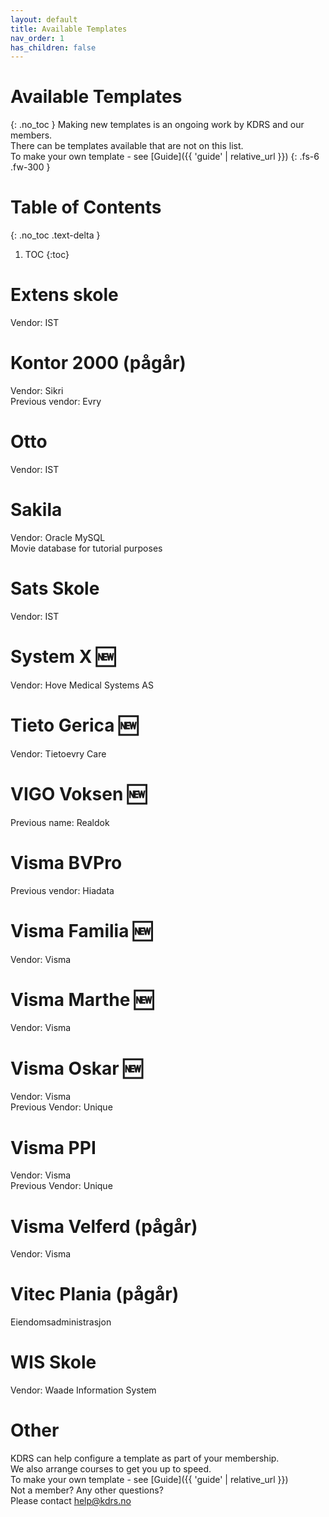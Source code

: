 ```yaml
---
layout: default
title: Available Templates
nav_order: 1
has_children: false
---
```


# Available Templates
{: .no_toc }
Making new templates is an ongoing work by KDRS and our members.\
There can be templates available that are not on this list.\
To make your own template - see [Guide]({{ 'guide' | relative_url }})
{: .fs-6 .fw-300 }

# Table of Contents
{: .no_toc .text-delta }

1. TOC
{:toc}

# Extens skole
Vendor: IST

# Kontor 2000 (pågår)
Vendor: Sikri\
Previous vendor: Evry

# Otto
Vendor: IST

# Sakila
Vendor: Oracle MySQL\
Movie database for tutorial purposes

# Sats Skole
Vendor: IST

# System X 🆕
Vendor: Hove Medical Systems AS

# Tieto Gerica 🆕
Vendor: Tietoevry Care

# VIGO Voksen 🆕
Previous name: Realdok

# Visma BVPro
Previous vendor: Hiadata

# Visma Familia 🆕
Vendor: Visma

# Visma Marthe 🆕
Vendor: Visma

# Visma Oskar 🆕
Vendor: Visma\
Previous Vendor: Unique

# Visma PPI
Vendor: Visma\
Previous Vendor: Unique

# Visma Velferd (pågår)
Vendor: Visma

# Vitec Plania (pågår)
Eiendomsadministrasjon

# WIS Skole
Vendor: Waade Information System

# Other
KDRS can help configure a template as part of your membership.\
We also arrange courses to get you up to speed.\
To make your own template - see [Guide]({{ 'guide' | relative_url }})\
Not a member? Any other questions? \
Please contact [help@kdrs.no](mailto:hjelp@kdrs.no)

